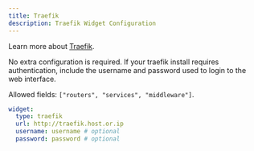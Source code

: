 ```yaml
---
title: Traefik
description: Traefik Widget Configuration
---
```


Learn more about [Traefik](https://github.com/traefik/traefik).

No extra configuration is required.
If your traefik install requires authentication, include the username and password used to login to the web interface.

Allowed fields: `["routers", "services", "middleware"]`.

```yaml
widget:
  type: traefik
  url: http://traefik.host.or.ip
  username: username # optional
  password: password # optional
```
